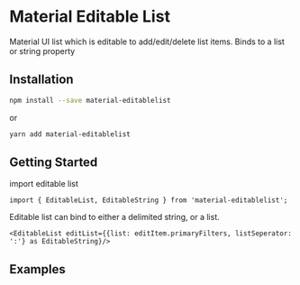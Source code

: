 # Material Editable List

Material UI list which is editable to add/edit/delete list items.
Binds to a list or string property

## Installation

```bash
npm install --save material-editablelist
```

or

```bash
yarn add material-editablelist
```

## Getting Started

import editable list

```
import { EditableList, EditableString } from 'material-editablelist';
```

Editable list can bind to either a delimited string, or a list.

```
<EditableList editList={{list: editItem.primaryFilters, listSeperator: ':'} as EditableString}/>
```

## Examples